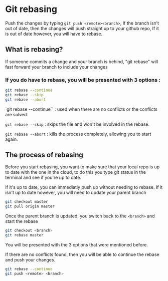 # Git rebasing

Push the changes by typing `git push <remote><branch>`, If the branch isn’t out of date, then the changes will push straight up to your github repo, If it is out of date however, you will have to rebase.

## What is rebasing?
If someone commits a change and your branch is behind, "git rebase" will fast forward your branch to include your changes 

### If you do have to rebase, you will be presented with 3 options :
```sh
git rebase --continue
git rebase --skip
git rebase --abort
```

`git rebase --continue`` : used when there are no conflicts or the conflicts are solved.  

`git rebase --skip` : skips the file and won't be involved in the rebase.  

`git rebase --abort` : kills the process completely, allowing you to start again.  

## The process of rebasing
Before you start rebasing, you want to make sure that your local repo is up to date with the one in the cloud, to do this you type git status in the terminal and see if you're up to date.  

If it's up to date, you can immediatly push up without needing to rebase. If it isn't up to date however, you will need to update your parent branch
```sh
git checkout master
git pull origin master
```
Once the parent branch is updated, you switch back to the `<branch>` and start the rebase
```sh
git checkout <branch>
git rebase master
```
You will be presented with the 3 options that were mentioned before.  

If there are no conflicts found, then you will be able to continue the rebase and push your changes.
```sh
git rebase --continue
git push <remote> <branch>
```
